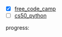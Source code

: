 - [x] [free_code_camp](https://www.youtube.com/watch?v=rfscVS0vtbw)
- [ ] [cs50_python](https://www.youtube.com/watch?v=nLRL_NcnK-4)

progress: 
